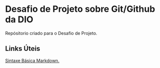 # Desafio de Projeto sobre Git/Github da DIO
Repósitorio criado para o Desafio de Projeto.

## Links Úteis
[Sintaxe Básica Markdown.](https://www.markdownguide.org/getting-started/)
